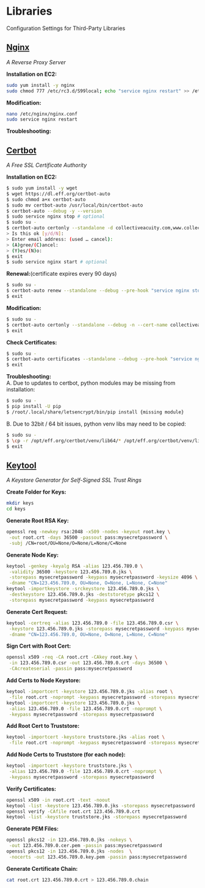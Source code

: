 # Libraries
Configuration Settings for Third-Party Libraries

## [Nginx](https://nginx.org/en/docs/)
_A Reverse Proxy Server_  
  
**Installation on EC2:**    
```bash
sudo yum install -y nginx
sudo chmod 777 /etc/rc3.d/S99local; echo "service nginx restart" >> /etc/rc3.d/S99local
```

**Modification:** 
```bash
nano /etc/nginx/nginx.conf
sudo service nginx restart
```

**Troubleshooting:**  


## [Certbot](https://letsencrypt.org/getting-started/)
_A Free SSL Certificate Authority_  
  
**Installation on EC2:**    
```bash
$ sudo yum install -y wget
$ wget https://dl.eff.org/certbot-auto
$ sudo chmod a+x certbot-auto
$ sudo mv certbot-auto /usr/local/bin/certbot-auto
$ certbot-auto --debug -y --version
$ sudo service nginx stop # optional
$ sudo su -
$ certbot-auto certonly --standalone -d collectiveacuity.com,www.collectiveacuity.com --debug
> Is this ok [y/d/N]:
> Enter email address: (used … cancel):
> (A)gree/(C)ancel:
> (Y)es/(N)o:
$ exit
$ sudo service nginx start # optional
```

**Renewal:**(certificate expires every 90 days)
```bash
$ sudo su -
$ certbot-auto renew --standalone --debug --pre-hook "service nginx stop" --post-hook "service nginx start"
$ exit
```

**Modification:** 
```bash
$ sudo su -
$ certbot-auto certonly --standalone --debug -n --cert-name collectiveacuity.com -d collectiveacuity.com,www.collectiveacuity.com,api.collectiveacuity.com --pre-hook "service nginx stop" --post-hook "service nginx start"  --debug
$ exit
```

**Check Certificates:**  
```bash
$ sudo su -
$ certbot-auto certificates --standalone --debug --pre-hook "service nginx stop" --post-hook "service nginx start" 
$ exit
```

**Troubleshooting:**  
A. Due to updates to certbot, python modules may be missing from installation:
```bash
$ sudo su -
$ pip install -U pip
$ /root/.local/share/letsencrypt/bin/pip install {missing module}
```
B. Due to 32bit / 64 bit issues, python venv libs may need to be copied:
```bash
$ sudo su -
$ \cp -r /opt/eff.org/certbot/venv/lib64/* /opt/eff.org/certbot/venv/lib/
$ exit
```

## [Keytool](https://docs.oracle.com/javase/8/docs/technotes/tools/windows/keytool.html)
_A Keystore Generator for Self-Signed SSL Trust Rings_

**Create Folder for Keys:**
```bash
mkdir keys
cd keys
```

**Generate Root RSA Key:**
```bash
openssl req -newkey rsa:2048 -x509 -nodes -keyout root.key \
 -out root.crt -days 36500 -passout pass:mysecretpassword \
 -subj /CN=root/OU=None/O=None/L=None/C=None
```

**Generate Node Key:**
```bash
keytool -genkey -keyalg RSA -alias 123.456.789.0 \
 -validity 36500 -keystore 123.456.789.0.jks \
 -storepass mysecretpassword -keypass mysecretpassword -keysize 4096 \
 -dname "CN=123.456.789.0, OU=None, O=None, L=None, C=None"
keytool -importkeystore -srckeystore 123.456.789.0.jks \
 -destkeystore 123.456.789.0.jks -deststoretype pkcs12 \
 -storepass mysecretpassword -keypass mysecretpassword
```

**Generate Cert Request:**
```bash
keytool -certreq -alias 123.456.789.0 -file 123.456.789.0.csr \
 -keystore 123.456.789.0.jks -storepass mysecretpassword -keypass mysecretpassword \
 -dname "CN=123.456.789.0, OU=None, O=None, L=None, C=None"
```

**Sign Cert with Root Cert:**
```bash
openssl x509 -req -CA root.crt -CAkey root.key \
 -in 123.456.789.0.csr -out 123.456.789.0.crt -days 36500 \
 -CAcreateserial -passin pass:mysecretpassword
```

**Add Certs to Node Keystore:**
```bash
keytool -importcert -keystore 123.456.789.0.jks -alias root \
 -file root.crt -noprompt -keypass mysecretpassword -storepass mysecretpassword
keytool -importcert -keystore 123.456.789.0.jks \
 -alias 123.456.789.0 -file 123.456.789.0.crt -noprompt \
 -keypass mysecretpassword -storepass mysecretpassword
```

**Add Root Cert to Truststore:**
```bash
keytool -importcert -keystore truststore.jks -alias root \
 -file root.crt -noprompt -keypass mysecretpassword -storepass mysecretpassword
```

**Add Node Certs to Truststore (for each node):**
```bash
keytool -importcert -keystore truststore.jks \
 -alias 123.456.789.0 -file 123.456.789.0.crt -noprompt \
 -keypass mysecretpassword -storepass mysecretpassword
```

**Verify Certificates:**
```bash
openssl x509 -in root.crt -text -noout
keytool -list -keystore 123.456.789.0.jks -storepass mysecretpassword
openssl verify -CAfile root.crt 123.456.789.0.crt
keytool -list -keystore truststore.jks -storepass mysecretpassword
```

**Generate PEM Files:**
```bash
openssl pkcs12 -in 123.456.789.0.jks -nokeys \
 -out 123.456.789.0.cer.pem -passin pass:mysecretpassword
openssl pkcs12 -in 123.456.789.0.jks -nodes  \
 -nocerts -out 123.456.789.0.key.pem -passin pass:mysecretpassword
```

**Generate Certificate Chain:**
```bash
cat root.crt 123.456.789.0.crt > 123.456.789.0.chain
```

